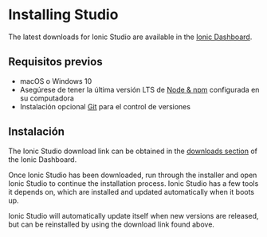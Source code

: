 ---
---

# Installing Studio

The latest downloads for Ionic Studio are available in the [Ionic Dashboard](https://dashboard.ionicframework.com/personal/downloads).

## Requisitos previos

* macOS o Windows 10
* Asegúrese de tener la última versión LTS de [Node & npm](/docs/installation/environment#node-npm) configurada en su computadora
* Instalación opcional [Git](/docs/installation/environment#git) para el control de versiones

## Instalación

The Ionic Studio download link can be obtained in the [downloads section](https://dashboard.ionicframework.com/personal/downloads) of the Ionic Dashboard.

Once Ionic Studio has been downloaded, run through the installer and open Ionic Studio to continue the installation process. Ionic Studio has a few tools it depends on, which are installed and updated automatically when it boots up.

Ionic Studio will automatically update itself when new versions are released, but can be reinstalled by using the download link found above.